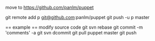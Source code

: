 move to https://github.com/panlm/puppet

git remote add p git@github.com:panlm/puppet
git push -u p master



== example ==
modify source code
git svn rebase
git commit -m 'comments' -a
git svn dcommit 
git pull puppet master
git push


